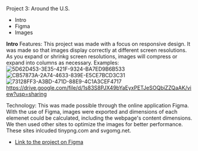 Project 3: Around the U.S.

- Intro
- Figma
- Images

**Intro**
Features:
This project was made with a focus on responsive design. It was made so that images display correctly at different screen resolutions. As you expand or shrinkg screen resolutions, images will compress or expand into columns as necessary.
Examples:
![5D62D453-3E35-421F-9324-BA7ED9B6B533](https://github.com/Wyllyumm/se_project_aroundtheus/assets/167792287/98e29500-81dd-4656-a8d1-1fd4f9f5ac76)
![CB57873A-2A74-4633-839E-E5CE7BCD3C31](https://github.com/Wyllyumm/se_project_aroundtheus/assets/167792287/093cf556-9afd-4880-bde8-03f2ec97aee8)
![73128FF3-A3BD-471D-88E9-4C1A3CEF4717](https://github.com/Wyllyumm/se_project_aroundtheus/assets/167792287/d3b88aa1-488c-41fc-9349-63b3d3ab4699)
https://drive.google.com/file/d/1s83S8PJX49bYaEyxPETJeSOQbiZZQaAK/view?usp=sharing

Technology:
This was made possible through the online application Figma. With the use of Figma, images were exported and dimensions of each elemenet could be calculated, including the webpage's content dimensions. We then used other sites to optimize the images for better performance. These sites inlcuded tinypng.com and svgomg.net.

- [Link to the project on Figma](https://www.figma.com/file/ii4xxsJ0ghevUOcssTlHZv/Sprint-3%3A-Around-the-US?node-id=0%3A1)
